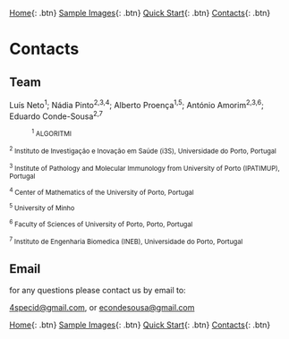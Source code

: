 [Home](https://4specid.github.io){: .btn}
[Sample Images](https://4specid.github.io/images){: .btn}
[Quick Start](https://4specid.github.io/tutorial){: .btn}
[Contacts](https://4specid.github.io/Contacts){: .btn}

# Contacts

## Team
Luís Neto<sup>1</sup>; Nádia Pinto<sup>2,3,4</sup>; Alberto Proença<sup>1,5</sup>; António Amorim<sup>2,3,6</sup>; Eduardo Conde-Sousa<sup>2,7</sup>

<p style="margin-left: 40px"><small>
<sup>1</sup> ALGORITMI

<sup>2</sup> Instituto de Investigação e Inovação em Saúde (i3S), Universidade do Porto, Portugal

<sup>3</sup> Institute of Pathology and Molecular Immunology from University of Porto (IPATIMUP), Portugal

<sup>4</sup> Center of Mathematics of the University of Porto, Portugal 

<sup>5</sup> University of Minho

<sup>6</sup> Faculty of Sciences of University of Porto, Porto, Portugal

<sup>7</sup> Instituto de Engenharia Biomedica (INEB), Universidade do Porto, Portugal
</small></p>

## Email
for any questions please contact us by email to:

<a href="mailto:4specid@gmail.com">4specid@gmail.com</a>, or <a href="mailto:econdesousa@gmail.com">econdesousa@gmail.com</a>



[Home](https://4specid.github.io){: .btn}
[Sample Images](https://4specid.github.io/images){: .btn}
[Quick Start](https://4specid.github.io/tutorial){: .btn}
[Contacts](https://4specid.github.io/Contacts){: .btn}